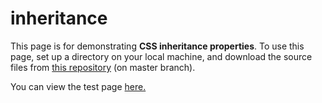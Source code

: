# inheritance

This page is for demonstrating <strong>CSS inheritance properties</strong>. To use this page, set up a directory on your local machine, and download the source files from <a href=https://github.com/elborracho420/inheritance title="Github Source Files"> this repository</a> (on master branch).


You can view the test page <a href=https://elborracho420.github.io/inheritance/inheritance.html title="Test Page"> here.</a>
